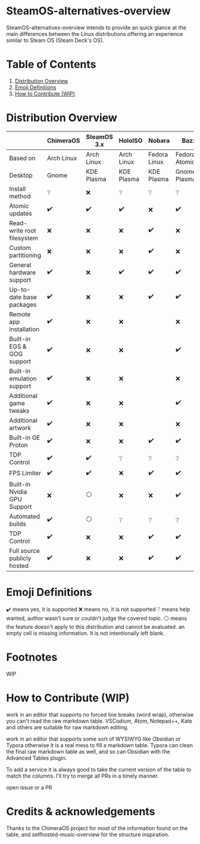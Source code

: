 # SteamOS-alternatives-overview
SteamOS-alternatives-overview intends to provide an quick glance at the main differences between the Linux distributions offering an experience similar to Steam OS (Steam Deck's OS).

# Table of Contents
1. [Distribution Overview](https://github.com/berserkwarwolf/steamos-alternatives-overview#distribution-overview)
2. [Emoji Definitions](https://github.com/berserkwarwolf/steamos-alternatives-overview#emoji-definitions)
3. [How to Contribute (WIP)](https://github.com/berserkwarwolf/steamos-alternatives-overview#how-to-contribute-wip)

# Distribution Overview

|                                   | ChimeraOS          | SteamOS 3.x        | HoloISO           |Nobara            |Bazzite
| --------------------------------- | ------------------ | ------------------ | ------------------|------------------|------------------|
| Based on                          | Arch Linux         | Arch Linux         | Arch Linux        | Fedora Linux     | Fedora Atomic    |
| Desktop                           | Gnome              | KDE Plasma         | KDE Plasma        | KDE Plasma       | Gnome/KDE Plasma |
| Install method                    | ❔                | :x:                | ❔                |❔                |❔               |
| Atomic updates                    | :heavy_check_mark: | :heavy_check_mark: | :heavy_check_mark:|:x:               |:heavy_check_mark:|
| Read-write root filesystem        | :x:                | :x:                | :x:               |:heavy_check_mark:|:x:               |
| Custom partitioning               | :x:                | :x:                | :x:               |:heavy_check_mark:|:x:               |
| General hardware support          | :heavy_check_mark: | :x:                | :heavy_check_mark:|:heavy_check_mark:|:heavy_check_mark:|
| Up-to-date base packages          | :heavy_check_mark: | :x:                | :x:               |:heavy_check_mark:|:heavy_check_mark:|
| Remote app installation           | :heavy_check_mark: | :x:                | :x:               |                  |:x:               |
| Built-in EGS & GOG support        | :heavy_check_mark: | :x:                | :x:               |                  |:heavy_check_mark:|
| Built-in emulation support        | :heavy_check_mark: | :x:                | :x:               |                  |:x:               |
| Additional game tweaks            | :heavy_check_mark: | :x:                | :x:               |                  |:heavy_check_mark:|
| Additional artwork                | :heavy_check_mark: | :x:                | :x:               |                  |:x:               |
| Built-in GE Proton                | :heavy_check_mark: | :x:                | :x:               |:heavy_check_mark:|:heavy_check_mark:|
| TDP Control                       | :heavy_check_mark: | :heavy_check_mark: | ❔               |❔                |❔                |
| FPS Limiter                       | :heavy_check_mark: | :heavy_check_mark: | :x:               |:heavy_check_mark:|:heavy_check_mark:|
| Built-in Nvidia GPU Support       | :x:                | ⚪                | :x:               |:x:                |:heavy_check_mark:|
| Automated builds                  | :heavy_check_mark: | ⚪                | ❔               |❔                |❔                |
| TDP Control                       | :heavy_check_mark: | :x:                | :x:               |:heavy_check_mark:|:heavy_check_mark:|
| Full source publicly hosted       | :heavy_check_mark: | :x:                | :x:               |:heavy_check_mark:|:heavy_check_mark:|

# Emoji Definitions
✔️ means yes, it is supported
❌ means no, it is not supported
❔ means help wanted, author wasn't sure or couldn't judge the covered topic.
⚪ means the feature doesn't apply to this distribution and cannot be evaluated.
an empty cell is missing information. It is not intentionally left blank.

# Footnotes
WIP

# How to Contribute (WIP)
work in an editor that supports no forced line breaks (word wrap), otherwise you can't read the raw markdown table. VSCodium, Atom, Notepad++, Kate and others are suitable for raw markdown editing.

work in an editor that supports some sort of WYSIWYG like Obsidian or Typora otherwise it is a real mess to fill a markdown table. Typora can clean the final raw markdown table as well, and so can Obsidian with the Advanced Tables plugin.

To add a service it is always good to take the current version of the table to match the columns. I'll try to merge all PRs in a timely manner.

open issue or a PR

# Credits & acknowledgements
Thanks to the ChimeraOS project for most of the information found on the table, and selfhosted-music-overview for the structure inspiration.

